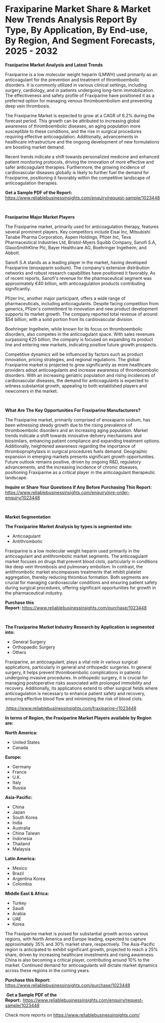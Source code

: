 <p><h1>Fraxiparine Market Share & Market New Trends Analysis Report By Type, By Application, By End-use, By Region, And Segment Forecasts, 2025 - 2032</h1></p><p><strong>Fraxiparine Market Analysis and Latest Trends</strong></p>
<p><p>Fraxiparine is a low molecular weight heparin (LMWH) used primarily as an anticoagulant for the prevention and treatment of thromboembolic disorders. It is commonly utilized in various clinical settings, including surgery, cardiology, and in patients undergoing long-term immobilization. The effectiveness and safety profile of Fraxiparine have positioned it as a preferred option for managing venous thromboembolism and preventing deep vein thrombosis.</p><p>The Fraxiparine Market is expected to grow at a CAGR of 6.2% during the forecast period. This growth can be attributed to increasing global awareness of thromboembolic diseases, an aging population more susceptible to these conditions, and the rise in surgical procedures requiring effective anticoagulation. Additionally, advancements in healthcare infrastructure and the ongoing development of new formulations are boosting market demand.</p><p>Recent trends indicate a shift towards personalized medicine and enhanced patient monitoring protocols, driving the innovation of more effective and safer anticoagulant therapies. Furthermore, the growing incidence of cardiovascular diseases globally is likely to further fuel the demand for Fraxiparine, positioning it favorably within the competitive landscape of anticoagulation therapies.</p></p>
<p><strong>Get a Sample PDF of the Report:&nbsp;</strong> <a href="https://www.reliablebusinessinsights.com/enquiry/request-sample/1023448?utm_campaign=2768&utm_medium=2&utm_source=Github&utm_content=ia&utm_term=06032025&utm_id=fraxiparine">https://www.reliablebusinessinsights.com/enquiry/request-sample/1023448</a></p>
<p>&nbsp;</p>
<p><strong>Fraxiparine Major Market Players</strong></p>
<p><p>The Fraxiparine market, primarily used for anticoagulation therapy, features several prominent players. Key competitors include Eisai Inc, Mitsubishi Tanabe Pharma Corporation, Aspen Holdings, Pfizer Inc, Teva Pharmaceutical Industries Ltd, Bristol-Myers Squibb Company, Sanofi S.A, GlaxoSmithKline Plc, Bayer Healthcare AG, Boehringer Ingelheim, and Abbott.</p><p>Sanofi S.A stands as a leading player in the market, having developed Fraxiparine (enoxaparin sodium). The company's extensive distribution networks and robust research capabilities have positioned it favorably. As of recent reports, Sanofi's revenue for the pharmaceutical segment was approximately €40 billion, with anticoagulation products contributing significantly.</p><p>Pfizer Inc, another major participant, offers a wide range of pharmaceuticals, including anticoagulants. Despite facing competition from generics, Pfizer's commitment to innovation and new product development supports its market growth. The company reported total revenue of around $54 billion, with a solid portion from its cardiovascular division.</p><p>Boehringer Ingelheim, while known for its focus on thromboembolic disorders, also competes in the anticoagulant space. With sales revenues surpassing €25 billion, the company is focused on expanding its product line and entering new markets, indicating positive future growth prospects.</p><p>Competitive dynamics will be influenced by factors such as product innovation, pricing strategies, and regional regulations. The global Fraxiparine market is projected to grow significantly as more healthcare providers adopt anticoagulants and increase awareness of thromboembolic disorders. With an increasing geriatric population and rising incidences of cardiovascular diseases, the demand for anticoagulants is expected to witness substantial growth, appealing to both established players and newcomers in the market.</p></p>
<p>&nbsp;</p>
<p><strong>What Are The Key Opportunities For Fraxiparine Manufacturers?</strong></p>
<p><p>The Fraxiparine market, primarily comprised of enoxaparin sodium, has been witnessing steady growth due to the rising prevalence of thromboembolic disorders and an increasing aging population. Market trends indicate a shift towards innovative delivery mechanisms and biosimilars, enhancing patient compliance and expanding treatment options. Additionally, heightened awareness regarding the importance of thromboprophylaxis in surgical procedures fuels demand. Geographic expansion in emerging markets presents significant growth opportunities. Future outlook remains positive, driven by ongoing R&D, regulatory advancements, and the increasing incidence of chronic diseases, positioning Fraxiparine as a critical player in the anticoagulant therapeutic landscape.</p></p>
<p><strong>Inquire or Share Your Questions If Any Before Purchasing This Report:</strong> <a href="https://www.reliablebusinessinsights.com/enquiry/pre-order-enquiry/1023448?utm_campaign=2768&utm_medium=2&utm_source=Github&utm_content=ia&utm_term=06032025&utm_id=fraxiparine">https://www.reliablebusinessinsights.com/enquiry/pre-order-enquiry/1023448</a></p>
<p>&nbsp;</p>
<p><strong>Market Segmentation</strong></p>
<p><strong>The Fraxiparine Market Analysis by types is segmented into:</strong></p>
<p><ul><li>Anticoagulant</li><li>Antithrombotic</li></ul></p>
<p><p>Fraxiparine is a low molecular weight heparin used primarily in the anticoagulant and antithrombotic market segments. The anticoagulant market focuses on drugs that prevent blood clots, particularly in conditions like deep vein thrombosis and pulmonary embolism. In contrast, the antithrombotic market encompasses treatments that inhibit platelet aggregation, thereby reducing thrombus formation. Both segments are crucial for managing cardiovascular conditions and ensuring patient safety during surgical procedures, offering significant opportunities for growth in the pharmaceutical industry.</p></p>
<p><strong>Purchase this Report:&nbsp;</strong><a href="https://www.reliablebusinessinsights.com/purchase/1023448?utm_campaign=2768&utm_medium=2&utm_source=Github&utm_content=ia&utm_term=06032025&utm_id=fraxiparine">https://www.reliablebusinessinsights.com/purchase/1023448</a></p>
<p>&nbsp;</p>
<p><strong>The Fraxiparine Market Industry Research by Application is segmented into:</strong></p>
<p><ul><li>General Surgery</li><li>Orthopaedic Surgery</li><li>Others</li></ul></p>
<p><p>Fraxiparine, an anticoagulant, plays a vital role in various surgical applications, particularly in general and orthopedic surgeries. In general surgery, it helps prevent thromboembolic complications in patients undergoing invasive procedures. In orthopedic surgery, it is crucial for managing postoperative risks associated with prolonged immobility and recovery. Additionally, its applications extend to other surgical fields where anticoagulation is necessary to enhance patient safety and recovery, ensuring effective blood flow and minimizing the risk of blood clots.</p></p>
<p><a href="https://www.reliablebusinessinsights.com/fraxiparine-r1023448?utm_campaign=2768&utm_medium=2&utm_source=Github&utm_content=ia&utm_term=06032025&utm_id=fraxiparine">&nbsp;https://www.reliablebusinessinsights.com/fraxiparine-r1023448</a></p>
<p><strong>In terms of Region, the Fraxiparine Market Players available by Region are:</strong></p>
<p>
    <p> <strong> North America: </strong>
        <ul>
            <li>United States</li>
            <li>Canada</li>
        </ul>
        </p> 
    <p> <strong> Europe: </strong>
        <ul>
            <li>Germany</li>
            <li>France</li>
            <li>U.K.</li>
            <li>Italy</li>
            <li>Russia</li>
        </ul>
        </p> 
    <p> <strong> Asia-Pacific: </strong>
        <ul>
            <li>China</li>
            <li>Japan</li>
            <li>South Korea</li>
            <li>India</li>
            <li>Australia</li>
            <li>China Taiwan</li>
            <li>Indonesia</li>
            <li>Thailand</li>
            <li>Malaysia</li>
        </ul>
        </p> 
    <p> <strong> Latin America: </strong>
        <ul>
            <li>Mexico</li>
            <li>Brazil</li>
            <li>Argentina Korea</li>
            <li>Colombia</li>
        </ul>
        </p> 
    <p> <strong> Middle East & Africa: </strong>
        <ul>
            <li>Turkey</li>
            <li>Saudi</li>
            <li>Arabia</li>
            <li>UAE</li>
            <li>Korea</li>
        </ul>
    </p>
    </p>
<p><p>The Fraxiparine market is poised for substantial growth across various regions, with North America and Europe leading, expected to capture approximately 35% and 30% market share, respectively. The Asia-Pacific region is anticipated to exhibit significant growth, projected to reach a 25% share, driven by increasing healthcare investments and rising awareness. China is also becoming a critical player, contributing around 10% to the market. Continued demand for anticoagulants will dictate market dynamics across these regions in the coming years.</p></p>
<p><strong>Purchase this Report: </strong><a href="https://www.reliablebusinessinsights.com/purchase/1023448?utm_campaign=2768&utm_medium=2&utm_source=Github&utm_content=ia&utm_term=06032025&utm_id=fraxiparine">https://www.reliablebusinessinsights.com/purchase/1023448</a></p>
<p>&nbsp;<strong>Get a Sample PDF of the Report:&nbsp;&nbsp;</strong><a href="https://www.reliablebusinessinsights.com/enquiry/request-sample/1023448?utm_campaign=2768&utm_medium=2&utm_source=Github&utm_content=ia&utm_term=06032025&utm_id=fraxiparine">https://www.reliablebusinessinsights.com/enquiry/request-sample/1023448</a></p>
<p><strong></strong></p>
<p>Check more reports on <a href="https://www.reliablebusinessinsights.com/?utm_campaign=2768&utm_medium=2&utm_source=Github&utm_content=ia&utm_term=06032025&utm_id=fraxiparine">https://www.reliablebusinessinsights.com/</a></p>